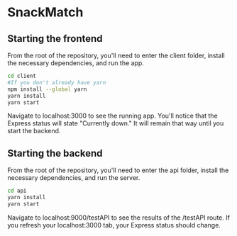 # SnackMatch
## Starting the frontend
From the root of the repository, you'll need to enter the client folder, install the necessary dependencies, and run the app. 
```bash
cd client
#If you don't already have yarn
npm install --global yarn
yarn install
yarn start
```
Navigate to localhost:3000 to see the running app. You'll notice that the Express status will state "Currently down." It will remain that way until you start the backend. 

## Starting the backend
From the root of the repository, you'll need to enter the api folder, install the necessary dependencies, and run the server. 
```bash
cd api
yarn install
yarn start
```
Navigate to localhost:9000/testAPI to see the results of the /testAPI route. If you refresh your localhost:3000 tab, your Express status should change.
